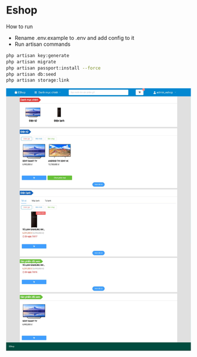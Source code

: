 # Eshop

How to run

- Rename .env.example to .env and add config to it
- Run artisan commands
```bash
php artisan key:generate
php artisan migrate
php artisan passport:install --force
php artisan db:seed
php artisan storage:link
```

![OV](https://github.com/nguyentu43/eshop/raw/master/screenshot.png)

